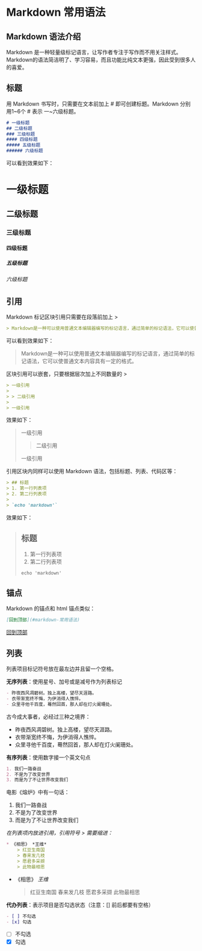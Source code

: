 # Markdown 常用语法

## Markdown 语法介绍

Markdown 是一种轻量级标记语言，让写作者专注于写作而不用关注样式。Markdown的语法简洁明了、学习容易，而且功能比纯文本更强，因此受到很多人的喜爱。

## 标题

用 Markdown 书写时，只需要在文本前加上 \# 即可创建标题。Markdown 分别用1\~6个 \# 表示 一\~六级标题。

```markdown
# 一级标题
## 二级标题
### 三级标题
#### 四级标题
##### 五级标题
###### 六级标题
```

可以看到效果如下：

# 一级标题
## 二级标题
### 三级标题
#### 四级标题
##### 五级标题
###### 六级标题

## 引用

Markdown 标记区块引用只需要在段落前加上 >

```markdown
> Markdown是一种可以使用普通文本编辑器编写的标记语言，通过简单的标记语法，它可以使普通文本内容具有一定的格式。
```

可以看到效果如下：

> Markdown是一种可以使用普通文本编辑器编写的标记语言，通过简单的标记语法，它可以使普通文本内容具有一定的格式。

区块引用可以嵌套，只要根据层次加上不同数量的 >

```markdown
> 一级引用
>
> > 二级引用
>
> 一级引用
```

效果如下：

> 一级引用
>
> > 二级引用
>
> 一级引用

引用区块内同样可以使用 Markdown 语法，包括标题、列表、代码区等：

```markdown
> ## 标题
> 1. 第一行列表项
> 2. 第二行列表项
>
> `echo 'markdown'`
```

效果如下：

> ## 标题
> 1. 第一行列表项
> 2. 第二行列表项
>
> `echo 'markdown'`

## 锚点

Markdown 的锚点和 html 锚点类似：

```markdown
[回到顶部](#markdown-常用语法)
```

[回到顶部](#markdown-常用语法)

## 列表

列表项目标记符号放在最左边并且留一个空格。

**无序列表**：使用星号、加号或是减号作为列表标记

```markdown
- 昨夜西风凋碧树。独上高楼，望尽天涯路。
- 衣带渐宽终不悔，为伊消得人憔悴。
- 众里寻他千百度，蓦然回首，那人却在灯火阑珊处。
```

古今成大事者，必经过三种之境界：

- 昨夜西风凋碧树。独上高楼，望尽天涯路。
- 衣带渐宽终不悔，为伊消得人憔悴。
- 众里寻他千百度，蓦然回首，那人却在灯火阑珊处。

**有序列表**：使用数字接一个英文句点

```markdown
1. 我们一路奋战
2. 不是为了改变世界
3. 而是为了不让世界改变我们
```

电影《熔炉》中有一句话：

1. 我们一路奋战
2. 不是为了改变世界
3. 而是为了不让世界改变我们

*在列表项内放进引用，引用符号 > 需要缩进：*

```markdown
* 《相思》 *王维*
	> 红豆生南国
	> 春来发几枝
	> 愿君多采撷
	> 此物最相思
```

* 《相思》 *王维*
  > 红豆生南国
  > 春来发几枝
  > 愿君多采撷
  > 此物最相思

**代办列表**：表示项目是否勾选状态（注意：[] 前后都要有空格）

```markdown
- [ ] 不勾选
- [x] 勾选
```

- [ ] 不勾选
- [x] 勾选